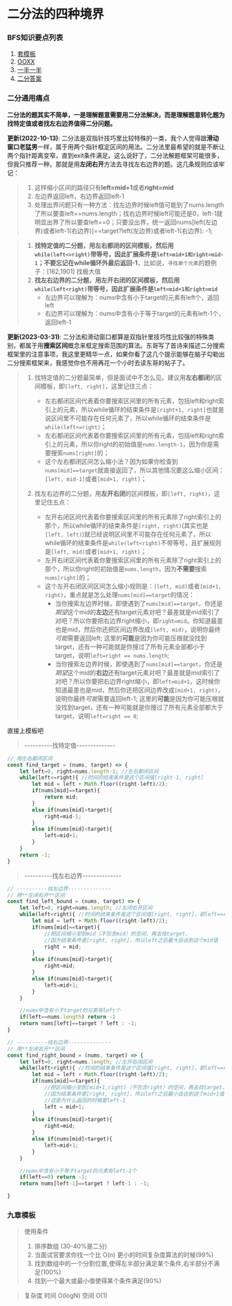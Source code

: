 # 二分法的四种境界

### BFS知识要点列表
1. [套模板](./coding/binsearch/template.md)
1. [OOXX](./coding/binsearch/ooxx.md)
1. [一半一半](./coding/binsearch/half.md)
1. [二分答案](./coding/binsearch/binanswer.md)

### **二分通用痛点**
**二分法的题其实不简单，一是理解题意需要用二分法解决，而是理解题意转化题为找特定值或者找左右边界值得二分问题。**

**更新(2022-10-13)**: 二分法是双指针技巧里比较特殊的一类，我个人觉得跟**滑动窗口老猛男**一样，属于用两个指针框定区间的用法。二分法里最希望的就是不断让两个指针距离变窄，直到exit条件满足。这么说好了，二分法解题框架可能很多，但我只推荐一种，那就是用**左闭右开**方法去寻找左右边界的题。这几条规则应该牢记：
> 1. 这样缩小区间的路径只有**left=mid+1**或者**right=mid**
> 1. 左边界返回left，右边界返回left-1
> 1. 处理出界问题只有一种方法：找左边界时候left值可能到了nums.length了所以要查left==nums.length；找右边界时候left可能还是0，left-1就明显出界了所以要查left==0；只要没出界，统一返回nums[left(左边界)或者left-1(右边界)]==target?left(左边界)或者left-1(右边界): -1;

> 1. **找特定值的二分题，用左右都闭的区间模板，然后用`while(left<=right)`带等号，因此扩展条件是`left=mid+1和right=mid-1`；不要忘记在while循环外最后返回-1**，比如说，`寻找单个元素`的题例子：[162,1901] 找极大值
> 1. **找左右边界的二分题，用左开右闭的区间模板，然后用`while(left<right)`带等号，因此扩展条件是`left=mid+1和right=mid`**
>    * 左边界可以理解为：nums中含有小于target的元素有left个，返回left
>    * 右边界可以理解为：nums中含有小于等于target的元素有left-1个，返回left-1

**更新(2023-03-31)**: 二分法和滑动窗口都算是双指针里技巧性比较强的特殊类别，都属于用**搜索区间**概念来框定搜索范围的算法。东哥写了首诗来描述二分搜索框架里的注意事项，我这里更精华一点，如果你看了这几个提示能够在脑子勾勒出二分搜索框架来，我感觉你也不用再花一个小时去读东哥的帖子了。
> 1. 找特定值的二分题最简单，但是面试中不怎么见。建议用**左右都闭**的区间模板，即`[left, right]`，这里记住三点：
>    * 左右都闭区间代表着你要搜索区间里的所有元素，包括left和right索引上的元素，所以while循环的结束条件是`[right+1, right]`也就是说区间里不可能存在任何元素了，所以while循环的结束条件是`while(left<=right)`；
>    * 左右都闭区间代表着你要搜索区间里的所有元素，包括left和right索引上的元素，所以你right的初始值是`nums.length-1`，因为你是需要搜索`nums[right]`的；
>    * 这个左右都闭区间怎么缩小法？因为如果你检查到`nums[mid]==target`就直接返回了，所以其他情况要这么缩小区间：`[left, mid-1]`或者`[mid+1, right]`；
> 
> 1. 找左右边界的二分题，用**左开右闭**的区间模板，即`[left, right)`，这里记住五点：
>    * 左开右闭区间代表着你要搜索区间里的所有元素除了right索引上的那个，所以while循环的结束条件是`[right, right)`(其实也是`[left, left)`)就已经说明区间里不可能存在任何元素了，所以while循环的结束条件是`while(left<right)`不带等号，且扩展规则是`[left, mid)`或者`[mid+1, right)`；
>    * 左开右闭区间代表着你要搜索区间里的所有元素除了right索引上的那个，所以你right的初始值是`nums.length`，因为**不需要**搜索`nums[right]`的；
>    * 这个左开右闭区间区间怎么缩小规则是：`[left, mid)`或者`[mid+1, right)`，重点就是怎么处理`nums[mid]==target`的情况：
>       * 当你搜索左边界时候，即使遇到了`nums[mid]==target`，你还是*期望*这个mid的**左边**还有target元素对吧？最差就是mid索引了对吧？所以你要把右边界right缩小，即`right=mid`。你知道最差也是mid，然后你还把区间边界改成`[left, mid)`，说明你最终*可能*需要返回left; 这里的**可能**是因为你可能压根就没找到target，还有一种可能就是你搜过了所有元素全部都小于target，说明`left=right == nums.length`;
>       * 当你搜索左边界时候，即使遇到了`nums[mid]==target`，你还是*期望*这个mid的**右边**还有target元素对吧？最差就是mid索引了对吧？所以你要把右边界right缩小，即`left=mid+1`，这时候你知道最差也是mid，然后你还把区间边界改成`[mid+1, right)`，说明你最终*可能*需要返回left-1; 这里的**可能**是因为你可能压根就没找到target，还有一种可能就是你搜过了所有元素全部都大于target，说明`left=right == 0`;

直接上模板吧

> ----------找特定值--------------
```js
// 用左右都闭区间
const find_target = (nums, target) => {
    let left=0, right=nums.length-1; //左右都闭区间
    while(left<=right){ //时间的结束条件是这个区间值[right-1, right]
        let mid = left + Math.floor((right-left)/2);
        if(nums[mid]==target){
            return mid;
        } 
        else if(nums[mid]>target){
            right=mid-1;
        }
        else if(nums[mid]<target){
            left=mid+1;
        }
    }
    return -1;
}
```
> ----------找左右边界--------------
```js
// ----------找左边界--------------
// 用**左闭右开**区间
const find_left_bound = (nums, target) => {
    let left=0, right=nums.length; //左闭右开区间
    while(left<right){ //时间的结束条件是这个区间值[right, right]，即left==right了
        let mid = left + Math.floor((right-left)/2);
        if(nums[mid]==target){
            //把区间缩小至到mid（不包含mid）的空间，再去找target，
            //因为结束条件是[right, right]，所以left之后最大会达到这个mid值
            right = mid; 
        } 
        else if(nums[mid]>target){
            right=mid;
        }
        else if(nums[mid]<target){
            left=mid+1;
        }
    }

    //nums中含有小于target的元素有left个
    if(left==nums.length) return -1
    return nums[left]==target ? left : -1; 
}

// ----------找右边界--------------
// 用**左闭右开**区间
const find_right_bound = (nums, target) => {
    let left=0, right=nums.length; //左开右闭区间
    while(left<right){ //时间的结束条件是这个区间值[right, right]，即left==right了
        let mid = left + Math.floor((right-left)/2);
        if(nums[mid]==target){
            //把区间缩小至到[mid+1,right)（不包含right）的空间，再去找target，
            //因为结束条件是[right, right]，所以left之后最小会达到这个mid+1值
            //这是为什么返回的时候要left-1
            left = mid+1; 
        } 
        else if(nums[mid]>target){
            right=mid;
        }
        else if(nums[mid]<target){
            left=mid+1;
        }
    }

    //nums中含有小于等于target的元素有left-1个
    if(left==0) return -1;
    return nums[left-1]==target ? left-1 : -1; 

}
```

### **九章模板**
> 使用条件
> 1. 排序数组 (30-40%是二分) 
> 1. 当面试官要求你找一个比 O(n) 更小的时间复杂度算法的时候(99%) 
> 1. 找到数组中的一个分割位置,使得左半部分满足某个条件,右半部分不满足(100%)
> 1. 找到一个最大或最小值使得某个条件满足(90%)

> 复杂度
> 时间 O(logN)
> 空间 O(1)
